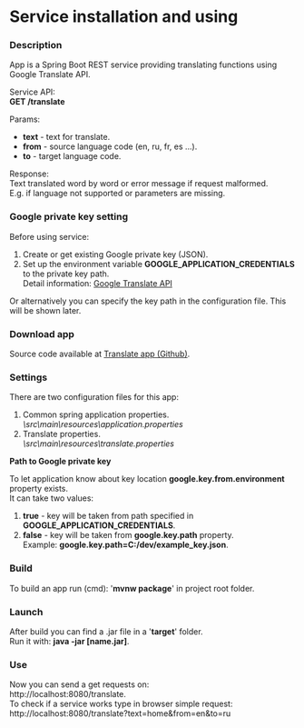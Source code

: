 # Service installation and using

### Description
App is a Spring Boot REST service providing translating functions using Google Translate API.  

Service API:  
**GET /translate**

Params:  
* **text** - text for translate.  
* **from** - source language code (en, ru, fr, es ...).  
* **to** - target language code.

Response:  
Text translated word by word or error message if request malformed.  
E.g. if language not supported or parameters are missing.

### Google private key setting
Before using service: 
1) Create or get existing Google private key (JSON).    
2) Set up the environment variable **GOOGLE_APPLICATION_CREDENTIALS** to the private key path.  
Detail information: [Google Translate API](https://cloud.google.com/translate/docs/quickstart-client-libraries)

Or alternatively you can specify the key path in the configuration file. This will be shown later.

### Download app
Source code available at [Translate app (Github)](https://github.com/Twayn/Translate).

### Settings
There are two configuration files for this app:
1) Common spring application properties.  
*\src\main\resources\application.properties*
2) Translate properties.  
*\src\main\resources\translate.properties*

**Path to Google private key**

To let application know about key location **google.key.from.environment** property exists.  
It can take two values:  
1) **true** - key will be taken from path specified in **GOOGLE_APPLICATION_CREDENTIALS**.  
2) **false** - key will be taken from **google.key.path** property.   
Example: **google.key.path=C:/dev/example_key.json**.

### Build
To build an app run (cmd): '**mvnw package**' in project root folder.

### Launch
After build you can find a .jar file in a '**target**' folder.  
Run it with: **java -jar [name.jar]**.

### Use
Now you can send a get requests on:  
http://localhost:8080/translate.  
To check if a service works type in browser simple request:   
http://localhost:8080/translate?text=home&from=en&to=ru
